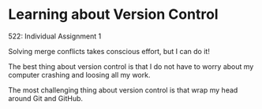 # Learning about Version Control
522: Individual Assignment 1

Solving merge conflicts takes conscious effort, but I can do it!

The best thing about version control is that I do not have to worry about my computer crashing and loosing all my work.

The most challenging thing about version control is that wrap my head around Git and GitHub.